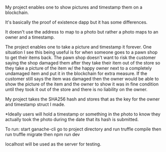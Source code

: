 My project enables one to show pictures and timestamp them on a blockchain.

It's basically the proof of existence dapp but it has some differences. 

It doesn't use the address to map to a photo but rather a photo maps to an owner and a timestamp.

The project enables one to take a picture and timestamp it forever. One situation I see this being useful is for when someone goes to a pawn shop to get their items back. The pawn shop doesn't want to risk the customer saying the shop damaged them after they take their item out of the store so they take a picture of the item w/ the happy owner next to a completely undamaged item and put it in the blockchain for extra measure. If the customer still says the item was damaged then the owner would be able to show the picture of the item and the owner to show it was in fine condition until they took it out of the store and there is no liability on the owner. 

My project takes the SHA256 hash and stores that as the key for the owner and timestamp struct I made.

*Ideally users will hold a timestamp or something in the photo to know they actually took the photo during the date that its hash is submitted.

To run:
start ganache-cli
go to project directory and run truffle compile
then run truffle migrate
then npm run dev

localhost will be used as the server for testing.

